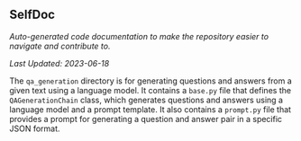 <!--- START SELFDOC --->
## SelfDoc
_Auto-generated code documentation to make the repository easier to navigate and contribute to._

_Last Updated: 2023-06-18_

The `qa_generation` directory is for generating questions and answers from a given text using a language model. It contains a `base.py` file that defines the `QAGenerationChain` class, which generates questions and answers using a language model and a prompt template. It also contains a `prompt.py` file that provides a prompt for generating a question and answer pair in a specific JSON format.

<!--- END SELFDOC --->